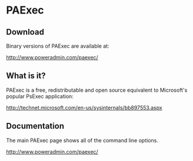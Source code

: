 PAExec
======

Download
--------

Binary versions of PAExec are available at:

http://www.poweradmin.com/paexec/


What is it?
-----------

PAExec is a free, redistributable and open source equivalent
to Microsoft's popular PsExec application:

http://technet.microsoft.com/en-us/sysinternals/bb897553.aspx

Documentation
-------------

The main PAExec page shows all of the command line options.

http://www.poweradmin.com/paexec/

